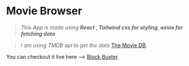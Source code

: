 # Movie Browser

> *This App is made using **React , Tailwind css for styling, axios for fetching data***

> *I am using TMDB api to get the data* [The Movie DB](https://www.themoviedb.org/).

You can checkout it live here --> [Block Buster](https://blockbuster4.netlify.app/).
